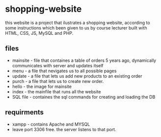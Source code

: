# shopping-website

this website is a project that ilustrates a shopping website, 
according to some instructions which been given to us by course lecturer
built with HTML, CSS, JS, MySQL and PHP.

## files
 - mainsite - file that containes a table of orders 5 years ago, dynamically communicates with server and updates itself
 - menu - a file that nevigates us to all possible pages
 - update - a file that lets us add new products to an existing order
 - purch - a file that lets us to create new order.
 - hello - the image for mainsite
 - index - the mainfile that runs all the website
 - SQL file - containes the sql commands for creating and loading the DB

## requirments 
 - xampp - contains Apache and MYSQL
 - leave port 3306 free. the server listens to that port.
